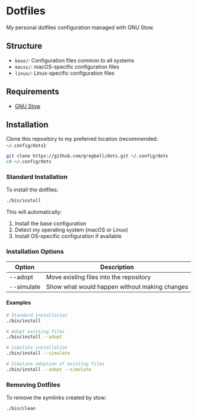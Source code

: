 # Dotfiles

My personal dotfiles configuration managed with GNU Stow.

## Structure

- `base/`: Configuration files common to all systems
- `macos/`: macOS-specific configuration files
- `linux/`: Linux-specific configuration files

## Requirements

- [GNU Stow](https://www.gnu.org/software/stow/)

## Installation

Clone this repository to my preferred location (recommended: `~/.config/dots`):

```bash
git clone https://github.com/gregbell/dots.git ~/.config/dots
cd ~/.config/dots
```

### Standard Installation

To install the dotfiles:

```bash
./bin/install
```

This will automatically:
1. Install the base configuration
2. Detect my operating system (macOS or Linux)
3. Install OS-specific configuration if available

### Installation Options

| Option     | Description                                           |
|------------|-------------------------------------------------------|
| --adopt    | Move existing files into the repository               |
| --simulate | Show what would happen without making changes         |

#### Examples

```bash
# Standard installation
./bin/install

# Adopt existing files
./bin/install --adopt

# Simulate installation
./bin/install --simulate

# Simulate adoption of existing files
./bin/install --adopt --simulate
```

### Removing Dotfiles

To remove the symlinks created by stow:

```bash
./bin/clean
```

